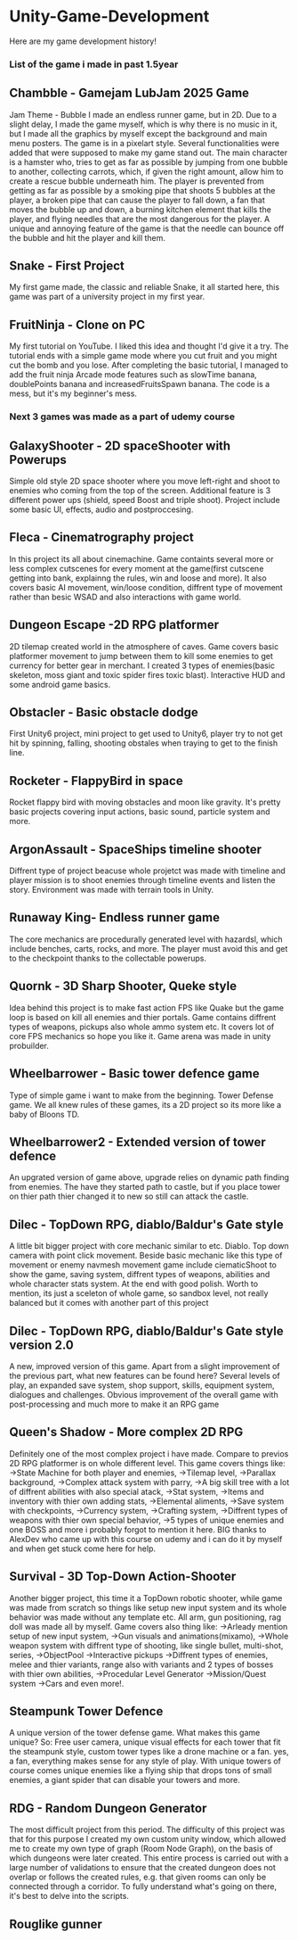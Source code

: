 # Unity-Game-Development
Here are my game development history!

### List of the game i made in past 1.5year

## Chambble - Gamejam LubJam 2025 Game
Jam Theme - Bubble
I made an endless runner game, but in 2D. 
Due to a slight delay, I made the game myself, which is why there is no music in it, but I made all the graphics by myself except the background and main menu posters. 
The game is in a pixelart style. Several functionalities were added that were supposed to make my game stand out. 
The main character is a hamster who, tries to get as far as possible by jumping from one bubble to another, collecting carrots, which, if given the right amount,
allow him to create a rescue bubble underneath him. The player is prevented from getting as far as possible by a smoking pipe that shoots 5 bubbles at the player, a broken pipe that can cause the player to fall down, 
a fan that moves the bubble up and down, a burning kitchen element that kills the player, and flying needles that are the most dangerous for the player. A unique and annoying feature of the game is that the 
needle can bounce off the bubble and hit the player and kill them.

## Snake - First Project
My first game made, the classic and reliable Snake, it all started here, this game was part of a university project in my first year.

## FruitNinja - Clone on PC
My first tutorial on YouTube. I liked this idea and thought I'd give it a try. The tutorial ends with a simple game mode where you cut fruit and you might cut the bomb and you lose. After completing the basic tutorial, I managed to add the fruit ninja 
Arcade mode features such as slowTime banana, doublePoints banana and increasedFruitsSpawn banana. The code is a mess, but it's my beginner's mess.

### Next 3 games was made as a part of udemy course
## GalaxyShooter - 2D spaceShooter with Powerups
Simple old style 2D space shooter where you move left-right and shoot to enemies who coming from the top of the screen. Additional feature is 3 different power ups (shield, speed Boost and triple shoot). 
Project include some basic UI, effects, audio and postproccesing.

## Fleca - Cinematrography project
In this project its all about cinemachine. Game containts several more or less complex cutscenes for every moment at the game(first cutscene getting into bank, explainng the rules, win and loose and more). 
It also covers basic AI movement, win/loose condition, diffrent type of movement rather than besic WSAD and also interactions with game world.

## Dungeon Escape -2D RPG platformer
2D tilemap created world in the atmosphere of caves. Game covers basic platformer movement to jump between them to kill some enemies to get currency for better gear in merchant. I created 3 types of 
enemies(basic skeleton, moss giant and toxic spider fires toxic blast). Interactive HUD and some android game basics.

## Obstacler - Basic obstacle dodge
First Unity6 project, mini project to get used to Unity6, player try to not get hit by spinning, falling, shooting obstales when traying to get to the finish line.

## Rocketer - FlappyBird in space
Rocket flappy bird with moving obstacles and moon like gravity. It's pretty basic projects covering input actions, basic sound, particle system and more.

## ArgonAssault - SpaceShips timeline shooter
Diffrent type of project beacuse whole projetct was made with timeline and player mission is to shoot enemies through timeline events and listen the story. Environment was made with terrain tools in Unity.

## Runaway King- Endless runner game
The core mechanics are procedurally generated level with hazardsl, which include benches, carts, rocks, and more. The player must avoid this and get to the checkpoint thanks to the collectable powerups.

## Quornk - 3D Sharp Shooter, Queke style
Idea behind this project is to make fast action FPS like Quake but the game loop is based on kill all enemies and thier portals. Game contains diffrent types of weapons, pickups also whole ammo system etc. It covers
lot of core FPS mechanics so hope you like it. Game arena was made in unity probuilder.

## Wheelbarrower - Basic tower defence game
Type of simple game i want to make from the beginning. Tower Defense game. We all knew rules of these games, its a 2D project so its more like a baby of Bloons TD.

## Wheelbarrower2 - Extended version of tower defence
An upgrated version of game above, upgrade relies on dynamic path finding from enemies. The have they started path to castle, but if you place tower on thier path thier changed it to new so still can attack the castle.

## Dilec - TopDown RPG, diablo/Baldur's Gate style
A little bit bigger project with core mechanic similar to etc. Diablo. Top down camera with point click movement. Beside basic mechanic like this type of movement or enemy navmesh movement game include ciematicShoot 
to show the game, saving system, diffrent types of weapons, abilities and whole character stats system. At the end with good polish. Worth to mention, its just  a sceleton of whole game, so sandbox level, not really balanced but it comes with another part of this project

## Dilec - TopDown RPG, diablo/Baldur's Gate style version 2.0
A new, improved version of this game. Apart from a slight improvement of the previous part, what new features can be found here?
Several levels of play, an expanded save system, shop support, skills, equipment system, dialogues and challenges. Obvious improvement of the overall game with post-processing and much more to make it an RPG game

## Queen's Shadow - More complex 2D RPG
Definitely one of the most complex project i have made. Compare to previos 2D RPG platformer is on whole different level. This game covers things like:
->State Machine for both player and enemies, 
->Tilemap level,
->Parallax background,
->Complex attack system with parry,
->A big skill tree with a lot of diffrent abilities with also special atack, 
->Stat system,
->Items and inventory with thier own adding stats,
->Elemental aliments,
->Save system with checkpoints,
->Currency system,
->Crafting system,
->Diffrent types of weapons with thier own special behavior,
->5 types of unique enemies and one BOSS
and more i probably forgot to mention it here.
BIG thanks to AlexDev who came up with this course on udemy and i can do it by myself and when get stuck come here for help.

## Survival - 3D Top-Down Action-Shooter
Another bigger project, this time it a TopDown robotic shooter, while game was made from scratch so things like setup new input system and its whole behavior was made without any template etc. All arm, gun positioning, 
rag doll was made all by myself. Game covers also thing like:
->Arleady mention setup of new input system,
->Gun visuals and animations(mixamo),
->Whole weapon system with diffrent type of shooting, like single bullet, multi-shot, series,
->ObjectPool
->Interactive pickups
->Diffrent types of enemies, melee and thier variants, range also with variants and 2 types of bosses with thier own abilities,
->Procedular Level Generator
->Mission/Quest system
->Cars
and even more!.

## Steampunk Tower Defence
A unique version of the tower defense game. What makes this game unique? So:
Free user camera, unique visual effects for each tower that fit the steampunk style, custom tower types like a drone machine or a fan. yes, a fan, everything makes sense for any style of play. With unique towers of course comes unique enemies like a flying ship that drops tons of small enemies, a giant spider that can disable your towers and more.

## RDG - Random Dungeon Generator
The most difficult project from this period. 
The difficulty of this project was that for this purpose I created my own custom unity window, which allowed me to create my own type of graph (Room Node Graph), 
on the basis of which dungeons were later created. This entire process is carried out with a large number of validations to ensure that the created dungeon does not overlap or 
follows the created rules, e.g. that given rooms can only be connected through a corridor. To fully understand what's going on there, it's best to delve into the scripts.

## Rouglike gunner 
